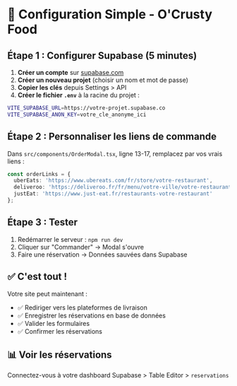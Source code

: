 # 🚀 Configuration Simple - O'Crusty Food

## Étape 1 : Configurer Supabase (5 minutes)

1. **Créer un compte** sur [supabase.com](https://supabase.com)
2. **Créer un nouveau projet** (choisir un nom et mot de passe)
3. **Copier les clés** depuis Settings > API
4. **Créer le fichier `.env`** à la racine du projet :

```bash
VITE_SUPABASE_URL=https://votre-projet.supabase.co
VITE_SUPABASE_ANON_KEY=votre_cle_anonyme_ici
```

## Étape 2 : Personnaliser les liens de commande

Dans `src/components/OrderModal.tsx`, ligne 13-17, remplacez par vos vrais liens :

```typescript
const orderLinks = {
  uberEats: 'https://www.ubereats.com/fr/store/votre-restaurant',
  deliveroo: 'https://deliveroo.fr/fr/menu/votre-ville/votre-restaurant',
  justEat: 'https://www.just-eat.fr/restaurants-votre-restaurant'
};
```

## Étape 3 : Tester

1. Redémarrer le serveur : `npm run dev`
2. Cliquer sur "Commander" → Modal s'ouvre
3. Faire une réservation → Données sauvées dans Supabase

## ✅ C'est tout !

Votre site peut maintenant :
- ✅ Rediriger vers les plateformes de livraison
- ✅ Enregistrer les réservations en base de données
- ✅ Valider les formulaires
- ✅ Confirmer les réservations

## 📊 Voir les réservations

Connectez-vous à votre dashboard Supabase > Table Editor > `reservations`